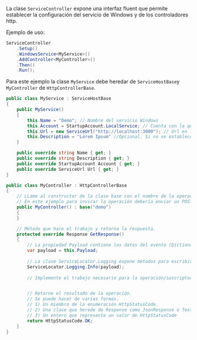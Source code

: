 La clase `ServiceController` expone una interfaz fluent que permite establecer la configuración del servicio de Windows y de los controladores http.

Ejemplo de uso:

```c#
ServiceController
    .Setup()
    .WindowsService<MyService>()
    .AddController<MyController>()
    .Then()
    .Run();
```

Para este ejemplo la clase `MyService` debe heredar de `ServiceHostBase`y `MyController` de `HttpControllerBase`.

```c#
public class MyService : ServiceHostBase
{
	public MyService()
	{
		this.Name = "Demo"; // Nombre del servicio Windows
		this.Account = StartupAccount.LocalService; // Cuenta con la que se debe ejecutar el servicio de Windows.
		this.Url = new ServiceUrl("http://localhost:3000"); // Url en la que se expone el endpoint http del servicio.
		this.Description = "Lorem Ipsum" //Opcional. Si no se establece se utiliza Name.
	}

	public override string Name { get; }
	public override string Description { get; }
	public override StartupAccount Account { get; }
	public override ServiceUrl Url { get; }
}
```

```c#
public class MyController : HttpControllerBase
{
	// LLame al constructor de la clase base con el nombre de la operación
	// En este ejemplo para invicar la operación debería enviar un POST a http://localhost:3000/api/demo
	public MyController() : base("demo")
	{            
	}

	// Método que hace el trabajo y retorna la respuesta.
	protected override Response GetResponse()
	{
		// La propiedad Payload contiene los datos del evento (Dictionary<string, object>)
		var payload = this.Payload;
		
		// La clase ServiceLocator.Logging expone métodos para escribir en los archivos de logs.
		ServiceLocator.Logging.Info(payload);
			
		// Implemente el trabajo necesario para la operación/suscriptor


		// Retorne el resultado de la operación.
		// Se puede hacer de varias formas.
		// 1) Un miembro de la enumeración HttpStatusCode.
		// 2) Una clase que herede de Response como JsonResponse o TextResponse
		// 3) Un entero que represente un valor de HttpStatusCode
		return HttpStatusCode.OK;
	}
}
```
